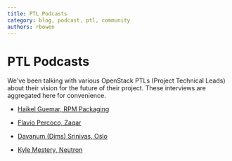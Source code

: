 ```yaml
---
title: PTL Podcasts
category: blog, podcast, ptl, community
authors: rbowen
---
```


# PTL Podcasts

We've been talking with various OpenStack PTLs (Project Technical Leads)
about their vision for the future of their project. These interviews are
aggregated here for convenience.

* [Haikel Guemar, RPM Packaging](/blog/2015/10/haikel-guemar-talks-about-rpm-packaging/)

* [Flavio Percoco, Zaqar](/blog/2015/08/flavio-percoco-talks-about-the-zaqar-project/)

* [Davanum (Dims) Srinivas, Oslo](/blog/2015/08/dims-talks-about-the-oslo-project/)

* [Kyle Mestery, Neutron](/blog/2015/09/kyle-mestery-and-the-future-of-neutron/)
